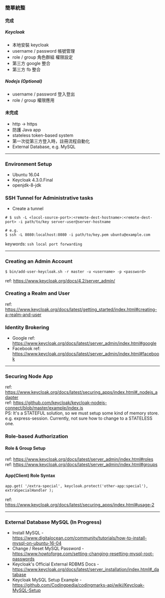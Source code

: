 ### 簡單統整

#### 完成
##### Keycloak
- 本地安裝 keycloak
- username / password 帳號管理
- role / group 角色群組 權限設定
- 第三方 google 整合
- 第三方 fb 整合
##### Nodejs (Optional)
- username / password 登入登出
- role / group 權限應用

#### 未完成
- http -> https
- 防護 Java app
- stateless token-based system
- 第一次從第三方登入時，註冊流程自動化
- External Database, e.g. MySQL

---

### Environment Setup
- Ubuntu 16.04
- Keycloak 4.3.0.Final
- openjdk-8-jdk

### SSH Tunnel for Administrative tasks
- Create a tunnel
```
# $ ssh -L <locol-source-port>:<remote-dest-hostname>:<remote-dest-port> -i path/to/key server-user@server-hostname

# e.g.
$ ssh -L 8080:localhost:8080 -i path/to/key.pem ubuntu@example.com
```
keywords: ```ssh local port forwarding```

---

### Creating an Admin Account
```
$ bin/add-user-keycloak.sh -r master -u <username> -p <password>
```
ref: https://www.keycloak.org/docs/4.2/server_admin/

### Creating a Realm and User
ref: https://www.keycloak.org/docs/latest/getting_started/index.html#creating-a-realm-and-user

### Identity Brokering
- Google
ref: https://www.keycloak.org/docs/latest/server_admin/index.html#google
- Facebook
ref: https://www.keycloak.org/docs/latest/server_admin/index.html#facebook

---

### Securing Node App
ref: https://www.keycloak.org/docs/latest/securing_apps/index.html#_nodejs_adapter  
ref: https://github.com/keycloak/keycloak-nodejs-connect/blob/master/example/index.js  
PS: It's a STATEFUL solution, so we must setup some kind of memory store. e.g. express-session. Currently, not sure how to change to a STATELESS one.

### Role-based Authorization
#### Role & Group Setup
ref: https://www.keycloak.org/docs/latest/server_admin/index.html#roles  
ref: https://www.keycloak.org/docs/latest/server_admin/index.html#groups  
#### App(Client) Role Syntax
```
app.get( '/extra-special', keycloak.protect('other-app:special'), extraSpecialHandler );
```
ref: https://www.keycloak.org/docs/latest/securing_apps/index.html#usage-2

---

### External Database MySQL (In Progress)

- Install MySQL -  
https://www.digitalocean.com/community/tutorials/how-to-install-mysql-on-ubuntu-16-04
- Change / Reset MySQL Password -  
https://www.howtoforge.com/setting-changing-resetting-mysql-root-passwords
- Keycloak's Official External RDBMS Docs -  
https://www.keycloak.org/docs/latest/server_installation/index.html#_database
- Keycloak MySQL Setup Example -  
https://github.com/Codingpedia/codingmarks-api/wiki/Keycloak-MySQL-Setup
